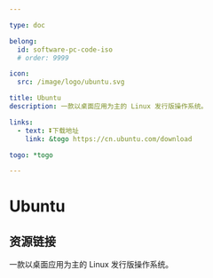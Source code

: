 ```yaml
---

type: doc

belong:
  id: software-pc-code-iso
  # order: 9999

icon:
  src: /image/logo/ubuntu.svg

title: Ubuntu
description: 一款以桌面应用为主的 Linux 发行版操作系统。

links:
  - text: ⏬下载地址
    link: &togo https://cn.ubuntu.com/download

togo: *togo

---
```


<ShowLogo />

# Ubuntu

<ShowBreadcrumb />

## 资源链接

<ShowLinks />

一款以桌面应用为主的 Linux 发行版操作系统。